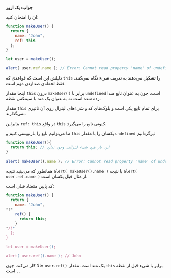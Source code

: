 **جواب: یک ارور**

آن را امتحان کنید:
```js run
function makeUser() {
  return {
    name: "John",
    ref: this
  };
}

let user = makeUser();

alert( user.ref.name ); // Error: Cannot read property 'name' of undefined
```

دلیلش این است که قواعدی که `this` را تشکیل می‌دهند به تعریف شیء نگاه نمی‌کنند. فقط لحظه‌ی صدازدن مهم است.

اینجا مقدار `this` درون `makeUser()` برابر با `undefined` است، چون به عنوان تابع صدا زده شده است نه به عنوان یک متد با سینتکس نقطه.

مقدار `this` برای تمام تابع یکی است و بلوک‌های کد و شیءهای لیترال روی آن تاثیری نمی‌گذارند.

بنابراین `ref: this` در واقع `this` کنونی تابع را می‌گیرد.

ما می‌توانیم تابع را بازنویسی کنیم و `this` یکسان را با مقدار `undefined` برگردانیم:

```js run
function makeUser(){
  return this; // این بار هیچ شیء لیترالی وجود ندارد
}

alert( makeUser().name ); // Error: Cannot read property 'name' of undefined
```
همانطور که می‌بینید نتیجه `alert( makeUser().name )` با نتیجه `alert( user.ref.name )` از مثال قبل یکسان است.

کد پایین متضاد قبلی است:

```js run
function makeUser() {
  return {
    name: "John",
*!*
    ref() {
      return this;
    }
*/!*
  };
}

let user = makeUser();

alert( user.ref().name ); // John
```

حالا کار می‌کند، چون `user.ref()` یک متد است. مقدار `this` برابر با شیء قبل از نقطه `.` است.
